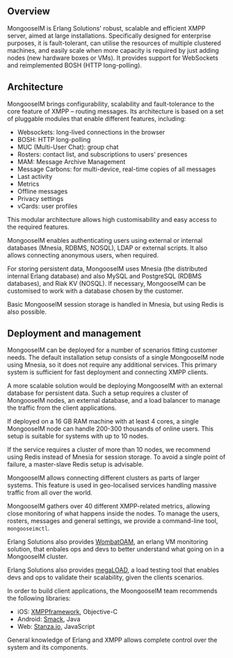 ## Overview

MongooseIM is Erlang Solutions' robust, scalable and efficient XMPP server, aimed at large installations. Specifically designed for enterprise purposes, it is fault-tolerant, can utilise the resources of multiple clustered machines, and easily scale when more capacity is required by just adding nodes (new hardware boxes or VMs). It provides support for WebSockets and reimplemented BOSH (HTTP long-polling).

## Architecture

MongooseIM brings configurability, scalability and fault-tolerance to the core feature of XMPP – routing messages. Its architecture is based on a set of pluggable modules that enable different features, including:

-   Websockets: long-lived connections in the browser
-   BOSH: HTTP long-polling
-   MUC (Multi-User Chat): group chat
-   Rosters: contact list, and subscriptions to users' presences
-   MAM: Message Archive Management
-   Message Carbons: for multi-device, real-time copies of all messages
-   Last activity
-   Metrics
-   Offline messages
-   Privacy settings
-   vCards: user profiles

This modular architecture allows high customisability and easy access to the required features.  

MongooseIM enables authenticating users using external or internal databases (Mnesia, RDBMS, NOSQL), LDAP or external scripts. It also allows connecting anonymous users, when required.

For storing persistent data, MongooseIM uses Mnesia (the distributed internal Erlang database) and also MySQL and PostgreSQL (RDBMS databases), and Riak KV (NOSQL). If necessary, MongooseIM can be customised to work with a database chosen by the customer.

Basic MongooseIM session storage is handled in Mnesia, but using Redis is also possible.

## Deployment and management

MongooseIM can be deployed for a number of scenarios fitting customer needs. The default installation setup consists of a single MongooseIM node using Mnesia, so it does not require any additional services. This primary system is sufficient for fast deployment and connecting XMPP clients.

A more scalable solution would be deploying MongooseIM with an external database for persistent data. Such a setup requires a cluster of MongooseIM nodes, an external database, and a load balancer to manage the traffic from the client applications.

If deployed on a 16 GB RAM machine with at least 4 cores, a single MongooseIM node can handle 200-300 thousands of online users. This setup is suitable for systems with up to 10 nodes.

If the service requires a cluster of more than 10 nodes, we recommend using Redis instead of Mnesia for session storage. To avoid a single point of failure, a master-slave Redis setup is advisable. 

MongooseIM allows connecting different clusters as parts of larger systems. This feature is used in geo-localised services handling massive traffic from all over the world.

MongooseIM gathers over 40 different XMPP-related metrics, allowing close monitoring of what happens inside the nodes. To manage the users, rosters, messages and general settings, we provide a command-line tool, `mongooseimctl`.

Erlang Solutions also provides [WombatOAM](https://www.erlang-solutions.com/products/wombat-oam.html), an erlang VM monitoring solution, that enbales ops and devs to better understand what going on in a MongooseIM cluster.

Erlang Solutions also provides [megaLOAD](https://www.erlang-solutions.com/products/megaload.html), a load testing tool that enables devs and ops to validate their scalability, given the clients scenarios.

In order to build client applications, the MoongooseIM team recommends the following libraries:

* iOS: [XMPPframework](https://github.com/robbiehanson/XMPPFramework), Objective-C
* Android: [Smack](https://github.com/igniterealtime/Smack), Java
* Web: [Stanza.io](https://github.com/otalk/stanza.io), JavaScript

General knowledge of Erlang and XMPP allows complete control over the system and its components.
